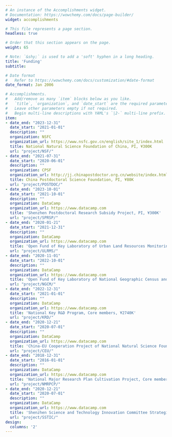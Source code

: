 ```yaml
---
# An instance of the Accomplishments widget.
# Documentation: https://wowchemy.com/docs/page-builder/
widget: accomplishments

# This file represents a page section.
headless: true

# Order that this section appears on the page.
weight: 65

# Note: `&shy;` is used to add a 'soft' hyphen in a long heading.
title: 'Funding'
subtitle:

# Date format
#   Refer to https://wowchemy.com/docs/customization/#date-format
date_format: Jan 2006

# Accomplishments.
#   Add/remove as many `item` blocks below as you like.
#   `title`, `organization`, and `date_start` are the required parameters.
#   Leave other parameters empty if not required.
#   Begin multi-line descriptions with YAML's `|2-` multi-line prefix.
item:
- date_end: "2023-12-31"
  date_start: "2021-01-01"
  description: ""
  organization: NSFC
  organization_url: https://www.nsfc.gov.cn/english/site_1/index.html
  title: National Natural Science Foundation of China, PI, ¥300K
  url: "project/NSF/"
- date_end: "2021-07-31"
  date_start: "2020-06-01"
  description: "" 
  organization: CPSF
  organization_url: http://jj.chinapostdoctor.org.cn/website/index.html
  title: China Postdoctoral Science Foundation, PI, ¥80K
  url: "project/POSTDOC/"
- date_end: "2023-10-01"
  date_start: "2021-10-01"
  description: ""
  organization: DataCamp
  organization_url: https://www.datacamp.com
  title: 'Shenzhen Postdoctoral Research Subsidy Project, PI, ¥300K'
  url: "project/SPRSP/"
- date_end: "2020-01-21"
  date_start: "2021-12-31"
  description: ""
  organization: DataCamp
  organization_url: https://www.datacamp.com
  title: 'Open Fund of Key Laboratory of Urban Land Resources Monitoring and Simulation, Ministry of Natural Resources,PI, ¥155K'
  url: "project/ULRMS/"
- date_end: "2020-11-01"
  date_start: "2022-10-01"
  description: ""
  organization: DataCamp
  organization_url: https://www.datacamp.com
  title: 'Open Fund of Key Laboratory of National Geographic Census and Monitoring, Ministry of Natural Resources , PI, ¥100K'
  url: "project/NGCM/"
- date_end: "2022-12-31"
  date_start: "2021-01-01"
  description: ""
  organization: DataCamp
  organization_url: https://www.datacamp.com
  title: 'National Key R&D Program, Core members, ¥2740K'
  url: "project/KRD/"
- date_end: "2020-12-21"
  date_start: "2020-07-01"
  description: ""
  organization: DataCamp
  organization_url: https://www.datacamp.com
  title: 'China-EU Cooperation Project of National Natural Science Foundation of China, Core members, ¥2000K'
  url: "project/CEU/"
- date_end: "2018-12-31"
  date_start: "2016-01-01"
  description: ""
  organization: DataCamp
  organization_url: https://www.datacamp.com
  title: 'National Major Research Plan Cultivation Project, Core members, ¥430K'
  url: "project/NMRPCP/"
- date_end: "2020-12-21"
  date_start: "2020-07-01"
  description: ""
  organization: DataCamp
  organization_url: https://www.datacamp.com
  title: 'Shenzhen Science and Technology Innovation Committee Strategic Emerging Industry Development Special Fund Project,Core members, ¥4000K'
  url: "project/SSTIC/"  
design:
  columns: '2' 
---
```

